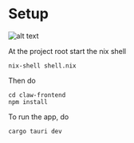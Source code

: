 # Setup
![alt text](http://url/to/https://github.com/JSH4a/Claw/blob/main/claw-frontend/src/assets/logo.png)


At the project root start the nix shell 

    nix-shell shell.nix

Then do

    cd claw-frontend
    npm install

To run the app, do
    
    cargo tauri dev 

